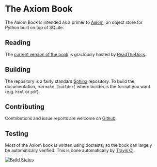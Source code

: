 # The Axiom Book

The Axiom Book is intended as a primer to [Axiom][axiom], an object
store for Python built on top of SQLite.

[axiom]: http://pypi.python.org/pypi/Axiom

## Reading

The [current version of the book][current] is graciously hosted by
[ReadTheDocs][rtd].

[current]: https://the-axiom-book.readthedocs.org/en/latest/
[rtd]: https://readthedocs.org

## Building

The repository is a fairly standard [Sphinx][sphinx] repository. To
build the documentation, run `make [builder]` where builder is the
format you want (e.g. `html` or `pdf`).

[sphinx]: http://sphinx-doc.org/

## Contributing

Contributions and issue reports are welcome on [Github][github].

[github]: https://github.com/lvh/axiombook

## Testing

Most of the Axiom book is written using doctests, so the book can
largely be automatically verified. This is done automatically by
[Travis CI][travis].

[![Build Status](https://travis-ci.org/lvh/axiombook.png?branch=master)](https://travis-ci.org/lvh/axiombook)

[travis]: https://travis-ci.org/lvh/axiombook
